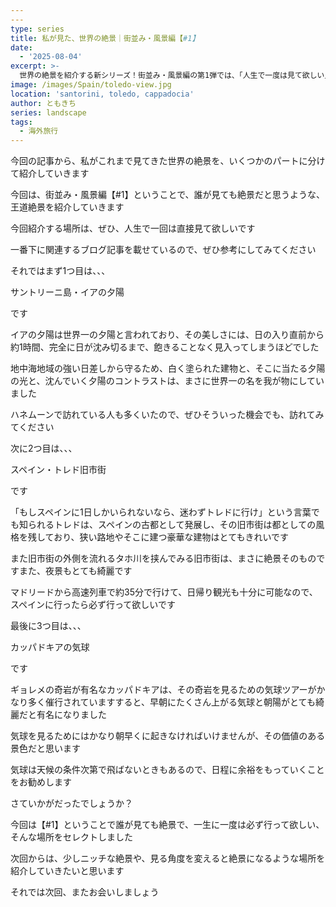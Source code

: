 ```yaml
---
---
type: series
title: 私が見た、世界の絶景｜街並み・風景編【#1】
date:
  - '2025-08-04'
excerpt: >-
  世界の絶景を紹介する新シリーズ！街並み・風景編の第1弾では、「人生で一度は見て欲しい」王道の絶景を厳選。世界一と称されるサントリーニ島の夕陽、スペインの古都トレドの美しい旧市街、そしてトルコ・カッパドキアの気球が織りなす幻想的な朝の景色。筆者が旅で出会った息をのむほどの風景の魅力をお届けします。
image: /images/Spain/toledo-view.jpg
location: 'santorini, toledo, cappadocia'
author: ともきち
series: landscape
tags:
  - 海外旅行
---
```


今回の記事から、私がこれまで見てきた世界の絶景を、いくつかのパートに分けて紹介していきます

今回は、街並み・風景編【#1】ということで、誰が見ても絶景だと思うような、王道絶景を紹介していきます

今回紹介する場所は、ぜひ、人生で一回は直接見て欲しいです

一番下に関連するブログ記事を載せているので、ぜひ参考にしてみてください

それではまず1つ目は、、、

サントリーニ島・イアの夕陽

です

イアの夕陽は世界一の夕陽と言われており、その美しさには、日の入り直前から約1時間、完全に日が沈み切るまで、飽きることなく見入ってしまうほどでした

地中海地域の強い日差しから守るため、白く塗られた建物と、そこに当たる夕陽の光と、沈んでいく夕陽のコントラストは、まさに世界一の名を我が物にしていました

ハネムーンで訪れている人も多くいたので、ぜひそういった機会でも、訪れてみてください

次に2つ目は、、、

スペイン・トレド旧市街

です

「もしスペインに1日しかいられないなら、迷わずトレドに行け」という言葉でも知られるトレドは、スペインの古都として発展し、その旧市街は都としての風格を残しており、狭い路地やそこに建つ豪華な建物はとてもきれいです

また旧市街の外側を流れるタホ川を挟んでみる旧市街は、まさに絶景そのものですまた、夜景もとても綺麗です

マドリードから高速列車で約35分で行けて、日帰り観光も十分に可能なので、スペインに行ったら必ず行って欲しいです

最後に3つ目は、、、

カッパドキアの気球

です

ギョレメの奇岩が有名なカッパドキアは、その奇岩を見るための気球ツアーがかなり多く催行されていますすると、早朝にたくさん上がる気球と朝陽がとても綺麗だと有名になりました

気球を見るためにはかなり朝早くに起きなければいけませんが、その価値のある景色だと思います

気球は天候の条件次第で飛ばないときもあるので、日程に余裕をもっていくことをお勧めします

さていかがだったでしょうか？

今回は【#1】ということで誰が見ても絶景で、一生に一度は必ず行って欲しい、そんな場所をセレクトしました

次回からは、少しニッチな絶景や、見る角度を変えると絶景になるような場所を紹介していきたいと思います

それでは次回、またお会いしましょう
